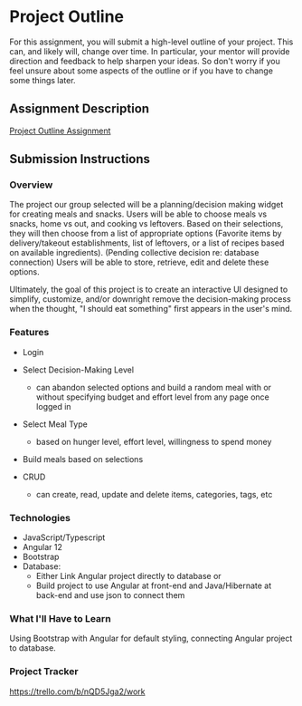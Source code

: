 # Project Outline
For this assignment, you will submit a high-level outline of your project. This can, and likely will, change over time. In particular, your mentor will provide direction and feedback to help sharpen your ideas. So don't worry if you feel unsure about some aspects of the outline or if you have to change some things later.

## Assignment Description
[Project Outline Assignment](https://education.launchcode.org/liftoff/modules/assignments/project-outline)

## Submission Instructions

### Overview
The project our group selected will be a planning/decision making widget for creating meals and snacks.  Users will be able to choose meals vs snacks, home vs out, and cooking vs leftovers.  Based on their selections, they will then choose from a list of appropriate options (Favorite items by delivery/takeout establishments, list of leftovers, or a list of recipes based on available ingredients).  (Pending collective decision re: database connection)  Users will be able to store, retrieve, edit and delete these options.  

Ultimately, the goal of this project is to create an interactive UI designed to simplify, customize, and/or downright remove the decision-making process when the thought, "I should eat something" first appears in the user's mind.
### Features
- Login

- Select Decision-Making Level
  - can abandon selected options and build a random meal with or without specifying budget and effort level from any page once logged in

- Select Meal Type
  - based on hunger level, effort level, willingness to spend money

- Build meals based on selections

- CRUD
  - can create, read, update and delete items, categories, tags, etc
### Technologies
- JavaScript/Typescript
- Angular 12
- Bootstrap
- Database:
  - Either Link Angular project directly to database or
  - Build project to use Angular at front-end and Java/Hibernate at back-end and use json to connect them
### What I'll Have to Learn
Using Bootstrap with Angular for default styling, connecting Angular project to database.
### Project Tracker
https://trello.com/b/nQD5Jga2/work
